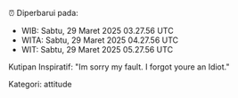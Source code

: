 ⏰ Diperbarui pada:
- WIB: Sabtu, 29 Maret 2025 03.27.56 UTC
- WITA: Sabtu, 29 Maret 2025 04.27.56 UTC
- WIT: Sabtu, 29 Maret 2025 05.27.56 UTC

Kutipan Inspiratif:
"Im sorry my fault. I forgot youre an Idiot."


Kategori: attitude

